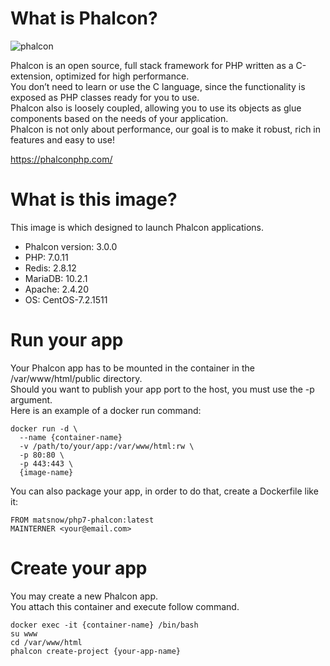 # What is Phalcon?

![phalcon](https://static.phalconphp.com/www/images/phalcon1.png)

Phalcon is an open source, full stack framework for PHP written as a C-extension, optimized for high performance.   
You don’t need to learn or use the C language, since the functionality is exposed as PHP classes ready for you to use.   
Phalcon also is loosely coupled, allowing you to use its objects as glue components based on the needs of your application.  
Phalcon is not only about performance, our goal is to make it robust, rich in features and easy to use!  

https://phalconphp.com/

# What is this image?
This image is which designed to launch Phalcon applications.
* Phalcon version: 3.0.0
* PHP: 7.0.11
* Redis: 2.8.12
* MariaDB: 10.2.1
* Apache: 2.4.20
* OS: CentOS-7.2.1511

# Run your app
Your Phalcon app has to be mounted in the container in the /var/www/html/public directory.  
Should you want to publish your app port to the host, you must use the -p argument.  
Here is an example of a docker run command:
```shell
docker run -d \
  --name {container-name}
  -v /path/to/your/app:/var/www/html:rw \
  -p 80:80 \
  -p 443:443 \
  {image-name}
```
You can also package your app, in order to do that, create a Dockerfile like it:   
```docker
FROM matsnow/php7-phalcon:latest
MAINTERNER <your@email.com>
```

# Create your app
You may create a new Phalcon app.   
You attach this container and execute follow command.
```shell
docker exec -it {container-name} /bin/bash
su www
cd /var/www/html
phalcon create-project {your-app-name}
```
